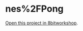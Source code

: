 nes%2FPong
=====

[Open this project in 8bitworkshop](http://8bitworkshop.com/redir.html?platform=nes&githubURL=https%3A%2F%2Fgithub.com%2Fbrucebc9%2Fnes-Pong&file=metacursor.c).

